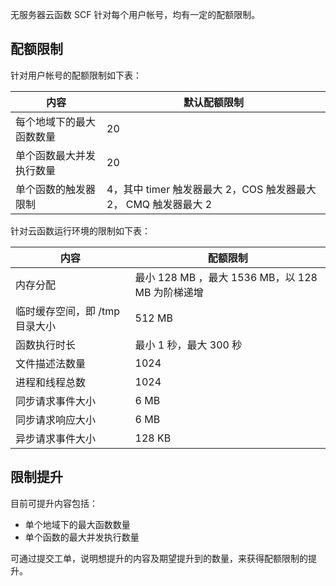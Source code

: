 无服务器云函数 SCF 针对每个用户帐号，均有一定的配额限制。


## 配额限制

针对用户帐号的配额限制如下表：

| 内容 | 默认配额限制 |
| --- | --- |
| 每个地域下的最大函数数量 | 20 |
| 单个函数最大并发执行数量 | 20 |
| 单个函数的触发器限制 | 4，其中 timer 触发器最大 2，COS 触发器最大 2， CMQ 触发器最大 2 |

针对云函数运行环境的限制如下表：

| 内容 | 配额限制 |
| --- | --- |
| 内存分配 | 最小 128 MB ，最大 1536 MB，以 128 MB 为阶梯递增 |
| 临时缓存空间，即 /tmp 目录大小| 512 MB |
| 函数执行时长 | 最小 1 秒，最大 300 秒 |
| 文件描述法数量 | 1024 |
| 进程和线程总数 | 1024 |
| 同步请求事件大小 | 6 MB |
| 同步请求响应大小 | 6 MB |
| 异步请求事件大小 | 128 KB |

## 限制提升

目前可提升内容包括：
* 单个地域下的最大函数数量
* 单个函数的最大并发执行数量

可通过提交工单，说明想提升的内容及期望提升到的数量，来获得配额限制的提升。